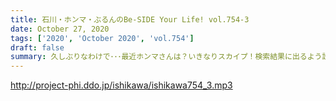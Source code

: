 ```yaml
---
title: 石川・ホンマ・ぶるんのBe-SIDE Your Life! vol.754-3
date: October 27, 2020
tags: ['2020', 'October 2020', 'vol.754']
draft: false
summary: 久しぶりなわけで･･･最近ホンマさんは？いきなりスカイプ！検索結果に出るよう設定お願いします！
---
```


http://project-phi.ddo.jp/ishikawa/ishikawa754_3.mp3

